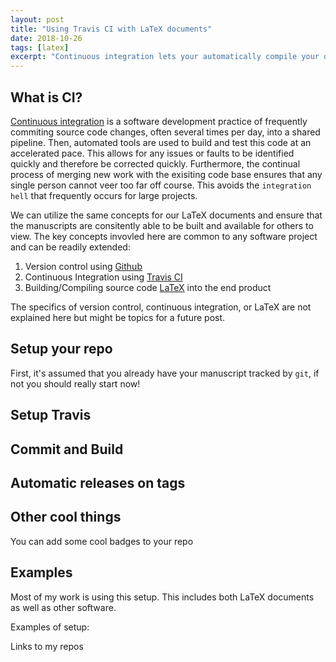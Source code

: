 ```yaml
---
layout: post
title: "Using Travis CI with LaTeX documents"
date: 2018-10-26
tags: [latex]
excerpt: "Continuous integration lets your automatically compile your documents and host them online."
---
```


## What is CI?

[Continuous integration](https://en.wikipedia.org/wiki/Continuous_integration) is a software development practice of frequently commiting source code changes, often several times per day, into a shared pipeline. 
Then, automated tools are used to build and test this code at an accelerated pace. 
This allows for any issues or faults to be identified quickly and therefore be corrected quickly. 
Furthermore, the continual process of merging new work with the exisiting code base ensures that any single person cannot veer too far off course.
This avoids the ``integration hell`` that frequently occurs for large projects.

We can utilize the same concepts for our LaTeX documents and ensure that the manuscripts are consitently able to be built and available for others to view.
The key concepts invovled here are common to any software project and can be readily extended:

1. Version control using [Github](github.com)
2. Continuous Integration using [Travis CI](travis-ci.org)
3. Building/Compiling source code [LaTeX](https://www.latex-project.org/) into the end product 

The specifics of version control, continuous integration, or LaTeX are not explained here but might be topics for a future post.

## Setup your repo

First, it's assumed that you already have your manuscript tracked by ``git``, if not you should really start now!

## Setup Travis

## Commit and Build

## Automatic releases on tags

## Other cool things

You can add some cool badges to your repo

## Examples

Most of my work is using this setup. 
This includes both LaTeX documents as well as other software.

Examples of setup:

Links to my repos


